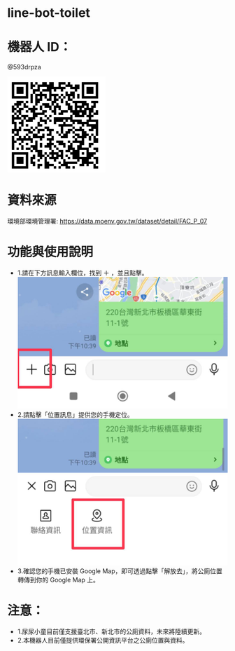 # line-bot-toilet

# 機器人 ID：

@593drpza

![機器人QRcode](./readme/qr.png)

# 資料來源

環境部環境管理署: https://data.moenv.gov.tw/dataset/detail/FAC_P_07

# 功能與使用說明

- 1.請在下方訊息輸入欄位，找到 ＋ ，並且點擊。
  ![+位置](./references\line歡迎訊息\1.jpg)
- 2.請點擊「位置訊息」提供您的手機定位。
  ![+位置訊息](./references\line歡迎訊息\2.jpg)
- 3.確認您的手機已安裝 Google Map，即可透過點擊「解放去」，將公廁位置轉傳到你的 Google Map 上。

# 注意：

- 1.尿尿小童目前僅支援臺北市、新北市的公廁資料，未來將陸續更新。
- 2.本機器人目前僅提供環保署公開資訊平台之公廁位置與資料。
